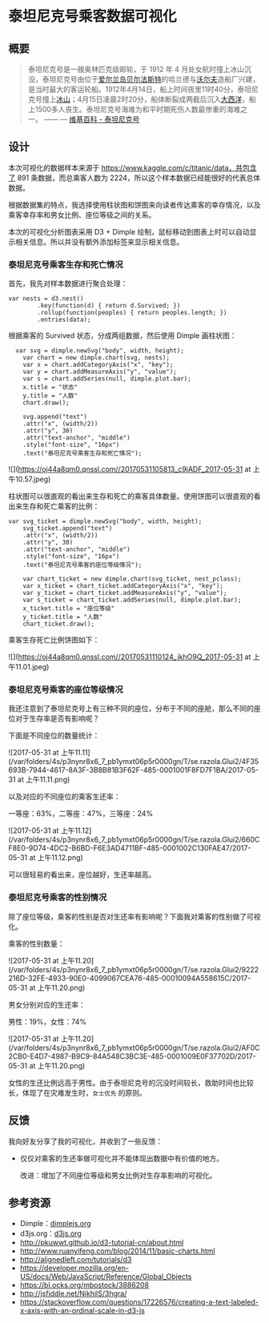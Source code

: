 # 泰坦尼克号乘客数据可视化

## 概要

>  泰坦尼克号是一艘奥林匹克级邮轮，于 1912 年 4 月处女航时撞上冰山沉没，泰坦尼克号由位于[爱尔兰岛](http://baike.baidu.com/item/%E7%88%B1%E5%B0%94%E5%85%B0%E5%B2%9B)[贝尔法斯特](http://baike.baidu.com/item/%E8%B4%9D%E5%B0%94%E6%B3%95%E6%96%AF%E7%89%B9)的哈兰德与[沃尔夫](http://baike.baidu.com/item/%E6%B2%83%E5%B0%94%E5%A4%AB)造船厂兴建，是当时最大的客运轮船。1912年4月14日，船上时间夜里11时40分，泰坦尼克号撞上[冰山](http://baike.baidu.com/item/%E5%86%B0%E5%B1%B1/6379)；4月15日凌晨2时20分，船体断裂成两截后沉入[大西洋](http://baike.baidu.com/item/%E5%A4%A7%E8%A5%BF%E6%B4%8B/10883)，船上1500多人丧生。泰坦尼克号海难为和平时期死伤人数最惨重的海难之一。  —— —  [维基百科 - 泰坦尼克号](https://www.wikiwand.com/zh/%E6%B3%B0%E5%9D%A6%E5%B0%BC%E5%85%8B%E5%8F%B7)



## 设计

本次可视化的数据样本来源于 https://www.kaggle.com/c/titanic/data，共包含了 891 条数据，而总乘客人数为 2224，所以这个样本数据已经能很好的代表总体数据。

根据数据集的特点，我选择使用柱状图和饼图来向读者传达乘客的幸存情况，以及乘客幸存率和男女比例、座位等级之间的关系。

本次的可视化分析图表采用 D3 + Dimple 绘制，鼠标移动到图表上时可以自动显示相关信息。所以并没有额外添加标签来显示相关信息。

### 泰坦尼克号乘客生存和死亡情况

首先，我先对样本数据进行聚合处理：

```
var nests = d3.nest()
        .key(function(d) { return d.Survived; })
        .rollup(function(peoples) { return peoples.length; })
        .entries(data);
```

根据乘客的 Survived 状态，分成两组数据，然后使用 Dimple 画柱状图：

```
  var svg = dimple.newSvg("body", width, height);
    var chart = new dimple.chart(svg, nests);
    var x = chart.addCategoryAxis("x", "key");
    var y = chart.addMeasureAxis("y", "value");
    var s = chart.addSeries(null, dimple.plot.bar);
    x.title = "状态"
    y.title = "人数"
    chart.draw();

    svg.append("text")
    .attr("x", (width/2))
    .attr("y", 30)
    .attr("text-anchor", "middle")
    .style("font-size", "16px")
    .text("泰坦尼克号乘客生存和死亡情况");
```

![](https://oj44a8qm0.qnssl.com//20170531105813_c9jADF_2017-05-31 at 上午10.57.jpeg)

柱状图可以很直观的看出来生存和死亡的乘客具体数量。使用饼图可以很直观的看出来生存和死亡乘客的比例：

```
var svg_ticket = dimple.newSvg("body", width, height);
    svg_ticket.append("text")
    .attr("x", (width/2))
    .attr("y", 30)
    .attr("text-anchor", "middle")
    .style("font-size", "16px")
    .text("泰坦尼克号乘客的座位等级情况");

    var chart_ticket = new dimple.chart(svg_ticket, nest_pclass);
    var x_ticket = chart_ticket.addCategoryAxis("x", "key");
    var y_ticket = chart_ticket.addMeasureAxis("y", "value");
    var s_ticket = chart_ticket.addSeries(null, dimple.plot.bar);
    x_ticket.title = "座位等级"
    y_ticket.title = "人数"
    chart_ticket.draw();
```

乘客生存死亡比例饼图如下：

![](https://oj44a8qm0.qnssl.com//20170531110124_jkhO9Q_2017-05-31 at 上午11.01.jpeg)



### 泰坦尼克号乘客的座位等级情况

我还注意到了泰坦尼克号上有三种不同的座位，分布于不同的座舱，那么不同的座位对于生存率是否有影响呢？

下面是不同座位的数量统计：

![2017-05-31 at 上午11.11](/var/folders/4s/p3nynr8x6_7_pb1ymxt06p5r0000gn/T/se.razola.Glui2/4F35693B-7944-4617-8A3F-3B8B81B3F62F-485-0001001F8FD7F1BA/2017-05-31 at 上午11.11.png)



以及对应的不同座位的乘客生还率：

一等座：63%，二等座：47%，三等座：24%

![2017-05-31 at 上午11.12](/var/folders/4s/p3nynr8x6_7_pb1ymxt06p5r0000gn/T/se.razola.Glui2/660CF8E0-9D74-4DC2-B6BD-F6E3AD4711BF-485-0001002C130FAE47/2017-05-31 at 上午11.12.png)

可以很轻易的看出来，座位越好，生还率越高。

### 泰坦尼克号乘客的性别情况

除了座位等级，乘客的性别是否对生还率有影响呢？下面我对乘客的性别做了可视化。

乘客的性别数量：

![2017-05-31 at 上午11.20](/var/folders/4s/p3nynr8x6_7_pb1ymxt06p5r0000gn/T/se.razola.Glui2/9222216D-32FE-4933-90E0-4099067CEA76-485-00010094A558615C/2017-05-31 at 上午11.20.png)

男女分别对应的生还率：

男性：19%，女性：74%

![2017-05-31 at 上午11.20](/var/folders/4s/p3nynr8x6_7_pb1ymxt06p5r0000gn/T/se.razola.Glui2/AF0C2CB0-E4D7-4987-B9C9-84A548C3BC3E-485-0001009E0F37702D/2017-05-31 at 上午11.20.png)

女性的生还比例远高于男性。由于泰坦尼克号的沉没时间较长，救助时间也比较长，体现了在灾难发生时，`女士优先` 的原则。



## 反馈

我向好友分享了我的可视化，并收到了一些反馈：

- 仅仅对乘客的生还率做可视化并不能体现出数据中有价值的地方。

  改进：增加了不同座位等级和男女比例对生存率影响的可视化。


## 参考资源

- Dimple：[dimplejs.org](http://dimplejs.org)
- d3js.org：[d3js.org](https://d3js.org)
- http://pkuwwt.github.io/d3-tutorial-cn/about.html
- http://www.ruanyifeng.com/blog/2014/11/basic-charts.html
- http://alignedleft.com/tutorials/d3
- https://developer.mozilla.org/en-US/docs/Web/JavaScript/Reference/Global_Objects
- https://bl.ocks.org/mbostock/3886208
- http://jsfiddle.net/NikhilS/3hgra/
- https://stackoverflow.com/questions/17226576/creating-a-text-labeled-x-axis-with-an-ordinal-scale-in-d3-js